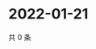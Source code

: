 # 2022-01-21

共 0 条

<!-- BEGIN WEIBO -->
<!-- 最后更新时间 Fri Jan 21 2022 18:12:12 GMT+0800 (China Standard Time) -->

<!-- END WEIBO -->
